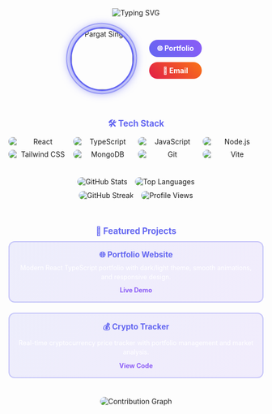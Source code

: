 <div align="center">

<!-- Compact Header with Typing Animation -->
<img src="https://readme-typing-svg.herokuapp.com?font=Fira+Code&size=28&duration=3000&pause=1000&color=6366F1&center=true&vCenter=true&width=600&lines=Hi+there!+I'm+Pargat+Singh;Full+Stack+Developer;React+%26+TypeScript+Enthusiast" alt="Typing SVG" />

<br>

<!-- Compact Profile Section -->
<div class="profile-section">
  <div class="profile-container">
    <img src="https://github.com/pargat-apps/pargat-apps/assets/placeholder-profile-pic" alt="Pargat Singh" width="120" class="profile-pic" />
    <div class="profile-ring"></div>
  </div>
  
  <!-- Compact Contact Badges -->
  <div class="contact-badges">
    <a href="https://pargatfolio.com/" class="contact-badge portfolio">
      🌐 Portfolio
    </a>
    <a href="mailto:c0956007@mylambton.ca" class="contact-badge email">
      📧 Email
    </a>
  </div>
</div>

<br>

<!-- Compact Tech Stack -->
<div class="tech-section">
  <h3>🛠️ Tech Stack</h3>
  <div class="tech-grid">
    <img src="https://img.shields.io/badge/React-20232A?style=flat-square&logo=react&logoColor=61DAFB" alt="React" />
    <img src="https://img.shields.io/badge/TypeScript-007ACC?style=flat-square&logo=typescript&logoColor=white" alt="TypeScript" />
    <img src="https://img.shields.io/badge/JavaScript-F7DF1E?style=flat-square&logo=javascript&logoColor=black" alt="JavaScript" />
    <img src="https://img.shields.io/badge/Node.js-43853D?style=flat-square&logo=node.js&logoColor=white" alt="Node.js" />
    <img src="https://img.shields.io/badge/Tailwind_CSS-38B2AC?style=flat-square&logo=tailwind-css&logoColor=white" alt="Tailwind CSS" />
    <img src="https://img.shields.io/badge/MongoDB-4EA94B?style=flat-square&logo=mongodb&logoColor=white" alt="MongoDB" />
    <img src="https://img.shields.io/badge/Git-F05032?style=flat-square&logo=git&logoColor=white" alt="Git" />
    <img src="https://img.shields.io/badge/Vite-646CFF?style=flat-square&logo=vite&logoColor=white" alt="Vite" />
  </div>
</div>

<br>

<!-- Compact Stats Section -->
<div class="stats-section">
  <div class="stats-row">
    <img src="https://github-readme-stats.vercel.app/api?username=pargat-apps&show_icons=true&theme=tokyonight&hide_border=true&count_private=true&include_all_commits=true&custom_title=🚀%20Activity&bg_color=0d1117&title_color=6366f1&text_color=ffffff&icon_color=6366f1&border_color=6366f1&hide_title=true" alt="GitHub Stats" class="stats-compact" />
    <img src="https://github-readme-stats.vercel.app/api/top-langs/?username=pargat-apps&layout=compact&theme=tokyonight&hide_border=true&custom_title=💻%20Languages&bg_color=0d1117&title_color=6366f1&text_color=ffffff&icon_color=6366f1&border_color=6366f1&hide_title=true" alt="Top Languages" class="stats-compact" />
  </div>
  
  <div class="stats-row">
    <img src="https://github-readme-streak-stats.herokuapp.com/?user=pargat-apps&theme=tokyonight&hide_border=true&stroke=6366F1&ring=6366F1&fire=6366F1&currStreakLabel=6366F1&bg_color=0d1117&title_color=6366f1&text_color=ffffff&icon_color=6366f1&border_color=6366f1" alt="GitHub Streak" class="stats-compact" />
    <img src="https://komarev.com/ghpvc/?username=pargat-apps&color=6366F1&style=for-the-badge&label=👀%20Views" alt="Profile Views" class="views-compact" />
  </div>
</div>

<br>

<!-- Compact Projects Section -->
<div class="projects-section">
  <h3>🌟 Featured Projects</h3>
  <div class="project-grid">
    <div class="project-card">
      <h4>🌐 Portfolio Website</h4>
      <p>Modern React TypeScript portfolio with dark/light theme, smooth animations, and responsive design.</p>
      <a href="https://pargatfolio.com/" class="project-link">Live Demo</a>
    </div>
    <div class="project-card">
      <h4>💰 Crypto Tracker</h4>
      <p>Real-time cryptocurrency price tracker with portfolio management and market analysis.</p>
      <a href="https://github.com/pargat-apps/crypto-tracker" class="project-link">View Code</a>
    </div>
  </div>
</div>

<br>

<!-- Compact Activity Graph -->
<div class="activity-section">
  <img src="https://github-readme-activity-graph.vercel.app/graph?username=pargat-apps&theme=tokyonight&hide_border=true&custom_title=📈%20Contribution%20Graph&bg_color=0d1117&color=6366f1&line=6366f1&point=6366f1&area=true&hide_title=true" alt="Contribution Graph" class="activity-graph" />
</div>

<br>



</div>

<!-- Optimized CSS -->
<style>
/* Profile Section */
.profile-section {
  display: flex;
  align-items: center;
  justify-content: center;
  gap: 30px;
  margin: 20px 0;
}

.profile-container {
  position: relative;
  animation: float 3s ease-in-out infinite;
}

.profile-pic {
  border-radius: 50%;
  border: 3px solid #6366F1;
  box-shadow: 0 0 20px #6366F1;
  transition: all 0.3s ease;
}

.profile-pic:hover {
  transform: scale(1.1);
  box-shadow: 0 0 30px #6366F1;
}

.profile-ring {
  position: absolute;
  top: -8px;
  left: -8px;
  width: 136px;
  height: 136px;
  border: 2px solid #6366F1;
  border-radius: 50%;
  animation: rotate 4s linear infinite;
  opacity: 0.6;
}

/* Contact Badges */
.contact-badges {
  display: flex;
  flex-direction: column;
  gap: 10px;
}

.contact-badge {
  padding: 8px 16px;
  border-radius: 20px;
  text-decoration: none;
  font-weight: bold;
  transition: all 0.3s ease;
  position: relative;
  overflow: hidden;
}

.portfolio {
  background: linear-gradient(45deg, #6366F1, #8B5CF6);
  color: white;
}

.email {
  background: linear-gradient(45deg, #E11D48, #F97316);
  color: white;
}

.contact-badge:hover {
  transform: translateY(-3px) scale(1.05);
  box-shadow: 0 8px 20px rgba(0,0,0,0.2);
}

/* Tech Section */
.tech-section h3 {
  color: #6366F1;
  margin: 15px 0 10px 0;
  font-size: 1.2em;
}

.tech-grid {
  display: grid;
  grid-template-columns: repeat(auto-fit, minmax(120px, 1fr));
  gap: 8px;
  max-width: 600px;
  margin: 0 auto;
}

.tech-grid img {
  transition: all 0.3s ease;
  border-radius: 8px;
}

.tech-grid img:hover {
  transform: translateY(-3px) scale(1.05);
}

/* Stats Section */
.stats-section {
  margin: 20px 0;
}

.stats-row {
  display: flex;
  justify-content: center;
  gap: 15px;
  margin: 10px 0;
  flex-wrap: wrap;
}

.stats-compact {
  border-radius: 10px;
  transition: all 0.3s ease;
}

.stats-compact:hover {
  transform: scale(1.02);
  box-shadow: 0 8px 25px rgba(99, 102, 241, 0.3);
}

.views-compact {
  border-radius: 10px;
  transition: all 0.3s ease;
}

.views-compact:hover {
  transform: scale(1.05);
}

/* Projects Section */
.projects-section h3 {
  color: #6366F1;
  margin: 15px 0 10px 0;
  font-size: 1.2em;
}

.project-grid {
  display: grid;
  grid-template-columns: repeat(auto-fit, minmax(300px, 1fr));
  gap: 20px;
  max-width: 800px;
  margin: 0 auto;
}

.project-card {
  background: linear-gradient(135deg, rgba(99, 102, 241, 0.1), rgba(139, 92, 246, 0.1));
  padding: 15px;
  border-radius: 12px;
  border: 2px solid rgba(99, 102, 241, 0.3);
  transition: all 0.3s ease;
}

.project-card:hover {
  transform: translateY(-5px);
  box-shadow: 0 10px 30px rgba(99, 102, 241, 0.3);
}

.project-card h4 {
  color: #6366F1;
  margin: 0 0 8px 0;
  font-size: 1.1em;
}

.project-card p {
  color: #ffffff;
  margin: 0 0 10px 0;
  font-size: 0.9em;
  line-height: 1.4;
}

.project-link {
  color: #8B5CF6;
  text-decoration: none;
  font-weight: bold;
  font-size: 0.9em;
}

.project-link:hover {
  color: #6366F1;
}

/* Activity Section */
.activity-section {
  margin: 20px 0;
}

.activity-graph {
  border-radius: 12px;
  transition: all 0.3s ease;
}

.activity-graph:hover {
  transform: scale(1.01);
  box-shadow: 0 8px 25px rgba(99, 102, 241, 0.3);
}

/* Snake Section */
.snake-section {
  margin: 20px 0;
}

.snake-game {
  border-radius: 12px;
  transition: all 0.3s ease;
}

.snake-game:hover {
  transform: scale(1.01);
  box-shadow: 0 8px 25px rgba(99, 102, 241, 0.3);
}

/* Footer Section */
.footer-section {
  margin: 20px 0;
  text-align: center;
}

.quote-compact {
  background: linear-gradient(135deg, rgba(99, 102, 241, 0.1), rgba(139, 92, 246, 0.1));
  padding: 15px;
  border-radius: 10px;
  border: 2px solid rgba(99, 102, 241, 0.3);
  color: #6366F1;
  font-style: italic;
  margin-bottom: 15px;
  animation: pulse 3s ease-in-out infinite;
}

.footer-links {
  color: #8B5CF6;
  font-size: 0.9em;
}

.footer-links a {
  color: #6366F1;
  text-decoration: none;
}

.footer-links a:hover {
  color: #8B5CF6;
}

/* Animations */
@keyframes float {
  0%, 100% { transform: translateY(0px); }
  50% { transform: translateY(-10px); }
}

@keyframes rotate {
  from { transform: rotate(0deg); }
  to { transform: rotate(360deg); }
}

@keyframes pulse {
  0%, 100% { box-shadow: 0 0 15px rgba(99, 102, 241, 0.3); }
  50% { box-shadow: 0 0 25px rgba(99, 102, 241, 0.6); }
}

/* Responsive Design */
@media (max-width: 768px) {
  .profile-section {
    flex-direction: column;
    gap: 20px;
  }
  
  .stats-row {
    flex-direction: column;
    align-items: center;
  }
  
  .project-grid {
    grid-template-columns: 1fr;
  }
  
  .tech-grid {
    grid-template-columns: repeat(auto-fit, minmax(100px, 1fr));
  }
}
</style>
